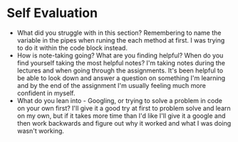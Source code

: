 # Self Evaluation

- What did you struggle with in this section? Remembering to name the variable in the pipes when runing the each method at first. I was trying to do it within the code block instead.
- How is note-taking going? What are you finding helpful? When do you find yourself taking the most helpful notes? I'm taking notes during the lectures and when going through the assignments. It's been helpful to be able to look down and answer a question on something I'm learning and by the end of the assignment I'm usually feeling much more confident in myself.
- What do you lean into - Googling, or trying to solve a problem in code on your own first? I'll give it a good try at first to problem solve and learn on my own, but if it takes more time than I'd like I'll give it a google and then work backwards and figure out why it worked and what I was doing wasn't working.
